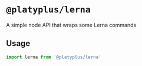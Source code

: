 # `@platyplus/lerna`

A simple node API that wraps some Lerna commands

## Usage

```js
import lerna from '@platyplus/lerna'
```
